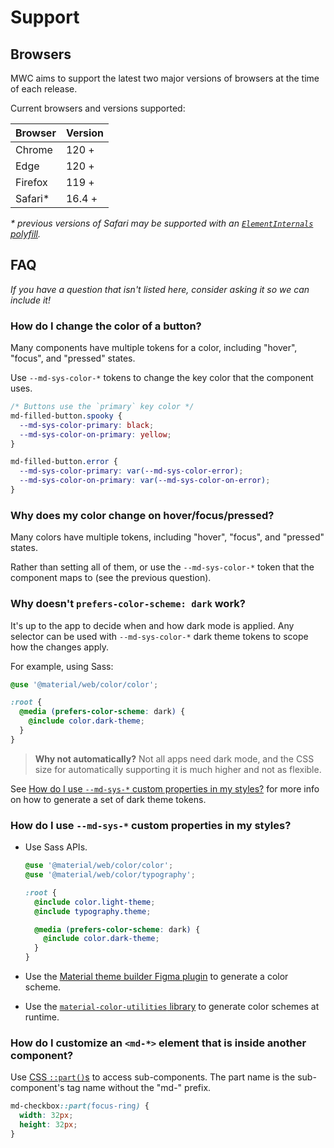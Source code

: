 <!-- catalog-only-start --><!-- ---
name: Support
title: Support
order: 4
-----><!-- catalog-only-end -->

# Support

<!-- go/mwc-support -->

<!--*
# Document freshness: For more information, see go/fresh-source.
freshness: { owner: 'lizmitchell' reviewed: '2024-03-27' }
*-->

<!-- [TOC] -->

<!--#include file="../googlers/support.md" -->

## Browsers

<!-- go/mwc-browsers -->

MWC aims to support the latest two major versions of browsers at the time of
each release.

Current browsers and versions supported:

Browser | Version
------- | -------
Chrome  | 120 +
Edge    | 120 +
Firefox | 119 +
Safari* | 16.4 +

*\* previous versions of Safari may be supported with an
[`ElementInternals` polyfill](https://www.npmjs.com/package/element-internals-polyfill).*

## FAQ

<!-- go/mwc-faq -->

*If you have a question that isn't listed here, consider asking it so we can
include it!*

### How do I change the color of a button?

Many components have multiple tokens for a color, including "hover", "focus",
and "pressed" states.

Use `--md-sys-color-*` tokens to change the key color that the component uses.

```css
/* Buttons use the `primary` key color */
md-filled-button.spooky {
  --md-sys-color-primary: black;
  --md-sys-color-on-primary: yellow;
}

md-filled-button.error {
  --md-sys-color-primary: var(--md-sys-color-error);
  --md-sys-color-on-primary: var(--md-sys-color-on-error);
}
```

### Why does my color change on hover/focus/pressed?

Many colors have multiple tokens, including "hover", "focus", and "pressed"
states.

Rather than setting all of them, or use the `--md-sys-color-*` token that the
component maps to (see the previous question).

### Why doesn't `prefers-color-scheme: dark` work?

It's up to the app to decide when and how dark mode is applied. Any selector can
be used with `--md-sys-color-*` dark theme tokens to scope how the changes
apply.

For example, using Sass:

```scss
@use '@material/web/color/color';

:root {
  @media (prefers-color-scheme: dark) {
    @include color.dark-theme;
  }
}
```

> **Why not automatically?** Not all apps need dark mode, and the CSS size for
> automatically supporting it is much higher and not as flexible.

See
[How do I use `--md-sys-*` custom properties in my styles?](#how-do-i-use-md-sys-custom-properties-in-my-styles)
for more info on how to generate a set of dark theme tokens.

### How do I use `--md-sys-*` custom properties in my styles?

-   Use Sass APIs.

    ```scss
    @use '@material/web/color/color';
    @use '@material/web/color/typography';

    :root {
      @include color.light-theme;
      @include typography.theme;

      @media (prefers-color-scheme: dark) {
        @include color.dark-theme;
      }
    }
    ```

-   Use the
    [Material theme builder Figma plugin](https://www.figma.com/community/plugin/1034969338659738588/Material-Theme-Builder)<!-- {.external} -->
    to generate a color scheme.

-   Use the
    [`material-color-utilities` library](https://www.npmjs.com/package/@material/material-color-utilities)<!-- {.external} -->
    to generate color schemes at runtime.

### How do I customize an `<md-*>` element that is inside another component?

Use [CSS `::part()`s](https://developer.mozilla.org/en-US/docs/Web/CSS/::part)
to access sub-components. The part name is the sub-component's tag name without
the "md-" prefix.

```css
md-checkbox::part(focus-ring) {
  width: 32px;
  height: 32px;
}
```
